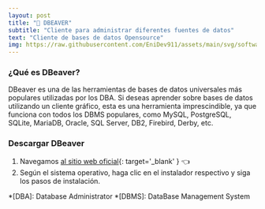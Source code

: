 ```yaml
---
layout: post
title: "🦫 DBEAVER"
subtitle: "Cliente para administrar diferentes fuentes de datos"
text: "Cliente de bases de datos Opensource"
img: https://raw.githubusercontent.com/EniDev911/assets/main/svg/software/dbeaver.svg
---
```


### ¿Qué es DBeaver?

DBeaver es una de las herramientas de bases de datos universales más populares utilizadas por los DBA. Si deseas aprender sobre bases de datos utilizando un cliente gráfico, esta es una herramienta imprescindible, ya que funciona con todos los DBMS populares, como MySQL, PostgreSQL, SQLite, MariaDB, Oracle, SQL Server, DB2, Firebird, Derby, etc.

### Descargar DBeaver

1. Navegamos [al sitio web oficial](https://dbeaver.io/download/){: target='_blank' } :point_left:
2. Según el sistema operativo, haga clic en el instalador respectivo y siga los pasos de instalación.

*[DBA]: Database Administrator
*[DBMS]: DataBase Management System